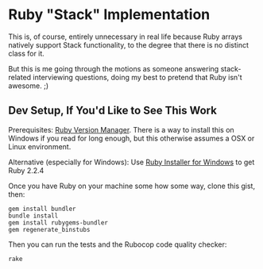# Ruby "Stack" Implementation

This is, of course, entirely unnecessary in real life because Ruby arrays natively support Stack functionality, to the degree that there is no distinct class for it.

But this is me going through the motions as someone answering stack-related interviewing questions, doing my best to pretend that Ruby isn't awesome. ;)

## Dev Setup, If You'd Like to See This Work

Prerequisites: [Ruby Version Manager](https://rvm.io/rvm/install). There is a way to install this on Windows if you read for long enough, but this otherwise assumes a OSX or Linux environment.

Alternative (especially for Windows): Use [Ruby Installer for Windows](http://rubyinstaller.org/downloads/) to get Ruby 2.2.4

Once you have Ruby on your machine some how some way, clone this gist, then:

```
gem install bundler
bundle install
gem install rubygems-bundler
gem regenerate_binstubs
```

Then you can run the tests and the Rubocop code quality checker:

```
rake
```
